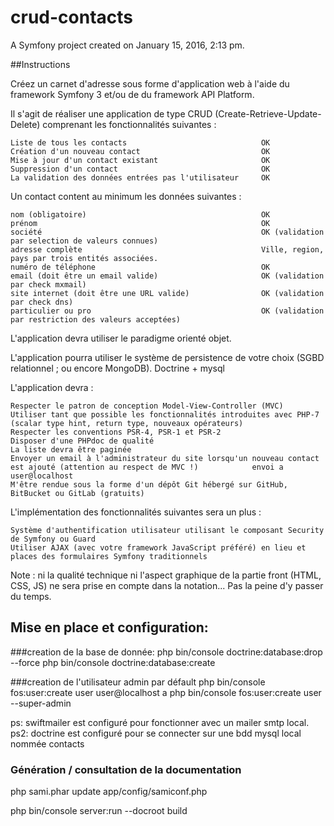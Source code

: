 # crud-contacts


A Symfony project created on January 15, 2016, 2:13 pm.

##Instructions

Créez un carnet d'adresse sous forme d'application web à l'aide du framework Symfony 3 et/ou de du framework API Platform.

Il s'agit de réaliser une application de type CRUD (Create-Retrieve-Update-Delete) comprenant les fonctionnalités suivantes :

    Liste de tous les contacts                              OK
    Création d'un nouveau contact                           OK
    Mise à jour d'un contact existant                       OK
    Suppression d'un contact                                OK
    La validation des données entrées pas l'utilisateur     OK

Un contact content au minimum les données suivantes :

    nom (obligatoire)                                       OK
    prénom                                                  OK
    société                                                 OK (validation par selection de valeurs connues)
    adresse complète                                        Ville, region, pays par trois entités associées.
    numéro de téléphone                                     OK
    email (doit être un email valide)                       OK (validation par check mxmail)
    site internet (doit être une URL valide)                OK (validation par check dns)
    particulier ou pro                                      OK (validation par restriction des valeurs acceptées)

L'application devra utiliser le paradigme orienté objet.

L'application pourra utiliser le système de persistence de votre choix (SGBD relationnel ; ou encore MongoDB).
                                                            Doctrine + mysql

L'application devra :

    Respecter le patron de conception Model-View-Controller (MVC)
    Utiliser tant que possible les fonctionnalités introduites avec PHP-7 (scalar type hint, return type, nouveaux opérateurs)
    Respecter les conventions PSR-4, PSR-1 et PSR-2                                                
    Disposer d'une PHPdoc de qualité
    La liste devra être paginée
    Envoyer un email à l'administrateur du site lorsqu'un nouveau contact est ajouté (attention au respect de MVC !)            envoi a user@localhost
    M'être rendue sous la forme d'un dépôt Git hébergé sur GitHub, BitBucket ou GitLab (gratuits)

L'implémentation des fonctionnalités suivantes sera un plus :

    Système d'authentification utilisateur utilisant le composant Security de Symfony ou Guard
    Utiliser AJAX (avec votre framework JavaScript préféré) en lieu et places des formulaires Symfony traditionnels

Note : ni la qualité technique ni l'aspect graphique de la partie front (HTML, CSS, JS) ne sera prise en compte dans la notation... Pas la peine d'y passer du temps.

## Mise en place et configuration:

###creation de la base de donnée:
    php bin/console doctrine:database:drop --force
    php bin/console doctrine:database:create

###creation de l'utilisateur admin par défault
    php bin/console fos:user:create user user@localhost a
    php bin/console fos:user:create user --super-admin

ps: swiftmailer est configuré pour fonctionner avec un mailer smtp local.
ps2: doctrine est configuré pour se connecter sur une bdd mysql local nommée contacts

### Génération / consultation de la documentation

php sami.phar update app/config/samiconf.php

php bin/console server:run --docroot build